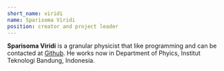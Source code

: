 ```yaml
---
short_name: viridi
name: Sparisoma Viridi
position: creator and project leader
---
```


**Sparisoma Viridi** is a granular physicist that like programming and can be contacted at [Github](https://github.com/dudung). He works now in Department of Phyics, Institut Teknologi Bandung, Indonesia.